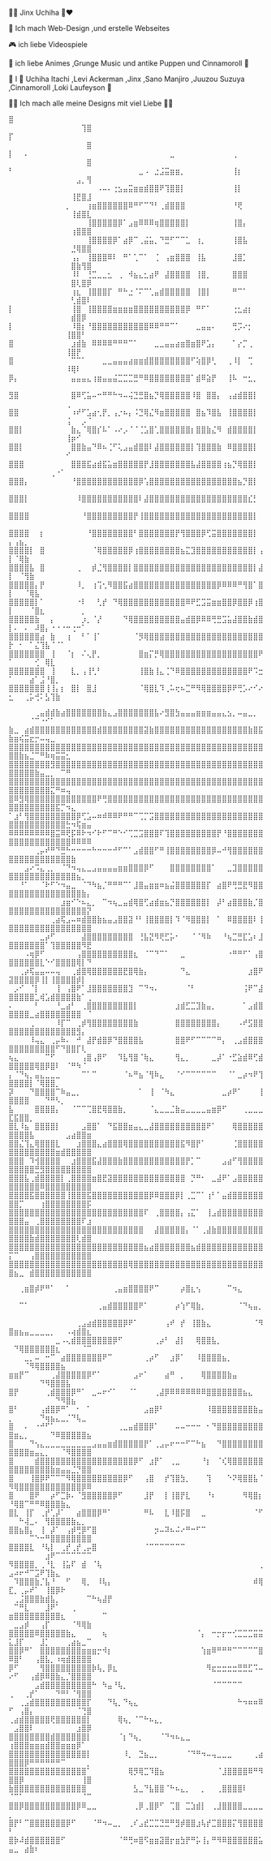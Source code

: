 💙💜 Jinx Uchiha 🖤❤

🎈 Ich mach Web-Design ,und erstelle Webseites

🎮 ich liebe Videospiele

🎀 ich liebe Animes ,Grunge Music und antike Puppen und Cinnamoroll 💙

🦖 I 💖 Uchiha Itachi ,Levi Ackerman ,Jinx ,Sano Manjiro ,Juuzou Suzuya ,Cinnamoroll ,Loki Laufeyson 💚
 
💖🧸 Ich mach alle meine Designs mit viel Liebe 🧸💖


⣿⠀⠀⠀⠀⠀⠀⠀⠀⠀⠀⠀⠀⠀⠀⠀⠀⠀⠀⠀⠀⠀⠀⠀⠀⠀⠀⠀⠀⠀⠀⠀⠀⠀⠀⠀⠀⠀⠀⠀⠀⠀⠀⠀⠀⠀⠀⠀⠀⠀⠀⠀⠀⠀⠀⠀⠀⠀⠀⠀⠀⠀⠀⢹⣿
⡏⠀⠀⠀⠀⠀⠀⠀⠀⠀⠀⠀⠀⠀⠀⠀⠀⠀⠀⠀⠀⠀⠀⠀⠀⠀⠀⠀⠀⠀⠀⠀⠀⠀⠀⠀⠀⠀⠀⠀⠀⠀⠀⠀⠀⠀⠀⠀⠀⠀⠀⠀⠀⠀⠀⠀⠀⠀⠀⠀⠀⠀⠀⠀⣿
⡇⠀⠀⠄⠀⠀⠀⠀⠀⠀⠀⠀⠀⠀⠀⠀⠀⠀⠀⠀⠀⠀⠀⠀⠀⠀⠀⠀⠀⠀⠀⣀⠀⠀⠀⠀⠀⠀⠀⠀⠀⠀⠀⢀⠀⠀⠀⠀⠀⠀⠀⠀⠀⠀⠀⠀⠀⠀⠀⠀⠀⠀⠀⠀⣿
⠃⠀⠀⠀⠀⠀⠀⠀⠀⠀⠀⠀⠀⠀⠀⠀⠀⠀⠀⠀⠀⠀⠀⠀⠀⣀⠠⠀⣐⣨⣭⣶⣶⡀⠀⠀⠀⠀⠀⠀⠀⠀⠀⢸⡆⠀⠀⠀⠀⠀⠀⠀⠀⠀⠀⠀⠀⠀⠀⠀⠀⠀⣠⡀⢻
⠀⠀⠀⠀⠀⠀⠀⠀⠀⠀⠀⠀⠀⠀⠀⠀⠀⠠⠤⠄⢐⣢⣤⣭⣶⣶⣾⣿⣿⠟⢹⣿⣿⡇⠀⠀⠀⠀⠀⠀⠀⠀⠀⢸⡇⠀⠀⠀⠀⠀⠀⠀⠀⠀⠀⠀⠀⠀⠀⠀⠀⢸⣟⣿⣸
⠀⠀⠀⠀⠀⠀⠀⠀⠀⠀⠀⡀⠀⠀⠀⢰⣶⣿⣿⣿⣿⣿⣿⠿⠛⠋⠉⠙⠃⢀⣾⣿⣿⣿⠀⠀⠀⠀⠀⠀⠀⠀⠀⠘⢟⠀⠀⠀⠀⠀⠀⠀⠀⠀⠀⠀⠀⠀⠀⠀⠀⢸⣾⣿⣇
⠀⠀⠀⠀⠀⠀⠀⠀⠀⠀⠀⠀⠀⠀⠀⢸⣿⣿⣿⣿⣿⡿⠁⣠⣶⠿⠿⠿⢶⣿⣿⣿⣿⣿⡇⠀⠀⠀⠀⠀⠀⠀⠀⢸⣿⡄⠀⠀⠀⠀⠀⠀⠀⠀⠀⠀⠀⠀⠀⠀⠀⢰⣿⣿⣿
⠀⠀⠀⠀⠀⠀⠀⠀⠀⠀⠀⠀⠀⠀⠀⢸⣿⣿⣿⣿⡿⠁⣴⡿⠉⢀⣬⣥⡀⠙⣛⠋⠉⠉⣁⠀⢰⡀⠀⠀⠀⠀⠀⢸⣿⣧⠀⠀⠀⠀⠀⠀⠀⠀⠀⠀⠀⠀⠀⠀⠀⣘⢿⣿⣿
⠀⠀⠀⠀⠀⠀⠀⠀⠀⠀⠀⠀⢠⡄⠀⢸⣿⣿⣿⠿⠇⠀⠛⠁⢁⠉⠁⠀⢈⠀⢠⣶⣿⣿⣿⠀⢸⣧⠀⠀⠀⠀⠀⣸⣿⡁⠀⠀⠀⠀⠀⠀⠀⠀⠀⠀⠀⠀⠀⠀⠀⣿⣷⢻⣿
⠀⠀⠀⠀⠀⠀⠀⠀⠀⠀⠀⠀⠸⠇⠀⢘⣉⣀⣀⣂⠀⢀⠀⠺⣦⣄⣂⣴⠟⠀⣼⣿⣿⣿⣿⠀⢸⣿⡀⠀⠀⠀⠀⣿⣿⣿⠀⠀⠀⠀⠀⠀⠀⠀⠀⠀⠀⠀⠀⠀⠀⣿⢇⣿⡿
⠀⠀⠀⠀⠀⠀⠀⠀⠀⠀⠀⠀⢰⣆⠀⢸⣿⣿⣿⡏⠀⠛⠓⣐⠈⠍⠉⢁⣤⣾⣿⣿⣿⣿⣿⠀⢸⣿⡇⠀⠀⠀⠀⠛⠉⠁⠀⠀⠀⠀⠀⠀⠀⠀⠀⠀⠀⠀⠀⠀⠀⢃⣾⣿⠇
⡇⠀⠀⠀⠀⠀⠀⠀⠀⠀⠀⠀⢸⣿⠀⢸⣿⣿⣿⣿⣶⣶⣶⣶⣿⣿⣿⣿⣿⣿⣿⣿⣿⣿⡿⠀⠛⠋⠁⠀⠀⠀⠀⢐⣂⣴⡆⠀⠀⠀⠀⠀⠀⠀⠀⠀⠀⠀⠀⠀⠀⣾⣿⡿⠀
⡇⠀⠀⠀⠀⠀⠀⠀⠀⠀⠀⠀⠸⣿⡆⠘⣿⣿⣿⣿⣿⣿⣿⣿⣿⣿⣿⠿⠿⠛⠛⠉⠁⠀⠀⠀⣀⣤⣤⠄⠀⠀⠀⢛⡩⠔⡂⠀⠀⠀⠀⠀⠀⠀⠀⠀⠀⠀⠀⠀⢸⣿⣿⠃⠀
⣿⠀⠀⠀⠀⠀⠀⠀⠀⠀⠀⠀⣰⣾⣷⠀⠿⠿⠿⠿⠛⠛⠛⠉⠁⠀⠀⠀⣀⣀⣤⣤⣴⣶⣿⣶⣿⠟⣡⡄⠀⠀⠀⠁⡔⡉⢀⠀⠀⠀⠀⠀⠀⠀⠀⠀⠀⠀⠀⠀⢸⣿⡟⠀⠀
⣿⠀⠀⠀⠀⠀⠀⠀⠀⠀⠀⠀⠉⠉⠁⠀⠀⠀⣀⣀⣤⣤⣤⣴⣶⣶⣾⣿⣿⣿⣿⣿⣿⣿⣿⠋⢵⣿⡿⢃⠀⠀⢀⠸⡇⠀⢉⠀⠀⠀⠀⠀⠀⠀⠀⠀⠀⠀⠀⠀⠸⢿⠇⠀⠀
⡿⡄⠀⠀⠀⠀⠀⠀⠀⠀⠀⠀⣤⣤⣤⣄⢰⣶⣤⣤⣬⣉⣉⣉⣛⠛⠿⣿⣿⣿⣿⣿⣿⣿⣿⠁⣾⠿⣵⡟⠀⠀⢸⠧⠀⠒⣂⡀⠀⠀⠀⠀⠀⠀⠀⠀⠀⠀⠀⠀⠀⠀⠀⠀⠀
⣻⣿⠀⠀⠀⠀⠀⠀⠀⠀⠀⠀⣿⠿⢋⣥⠤⠒⠛⠛⠓⠲⠤⢬⣙⣛⣿⣦⡙⢿⣿⣿⣿⣿⣿⠸⣿⠀⣿⣿⡄⠀⢠⣴⣾⣿⣿⡇⠀⠀⠀⠀⠀⠀⠀⠀⠀⠀⠀⠀⢀⠀⠀⠀⠀
⣿⣿⠀⠀⠀⠀⠀⠀⠀⠀⠀⠀⠰⠞⠋⣡⣴⢂⡟⡀⢠⡐⠦⡄⠨⣙⢿⣌⠻⣶⣿⣿⣿⣿⣿⠀⣿⣦⠹⣿⣧⠀⢸⣿⣿⣿⣿⡇⠀⠀⠀⠀⠀⠀⠀⠀⠀⠀⠀⠀⢨⠀⠀⡠⠈
⣿⣿⡇⠀⠀⠀⠀⠀⠀⠀⠀⠀⣷⣄⠈⢿⣿⡎⠧⠁⠠⠔⡠⠈⠈⢈⣡⣿⢁⣿⣿⣿⣿⣿⣿⡆⣿⣿⣷⣌⠻⠀⣾⣿⣿⣿⣿⡇⠀⠀⠀⠀⠀⠀⠀⠀⠀⠀⠀⠀⢸⡶⠊⠀⠀
⣿⣿⡇⠀⠀⠀⠀⠀⠀⠀⠀⠀⣿⣿⣷⣤⠙⠿⠦⢈⠋⢅⣠⣤⣾⣿⣿⠇⣼⣿⣿⣿⣿⣿⣿⡇⢹⣿⣿⣿⣷⠀⠿⣿⣿⣿⣿⡇⠀⠀⠀⠀⠀⠀⠀⠀⠀⠀⠀⠀⠊⠀⠀⠀⠀
⣿⣿⣿⠀⠀⠀⠀⠀⠀⠀⠀⠀⣿⣿⣿⣯⣴⣾⣯⣥⣶⣿⣿⣿⣿⣿⡟⣸⣿⣿⣿⣿⣿⣿⣿⣧⣼⣿⣿⣿⣿⢰⣦⡙⢿⣿⣿⡇⠀⠀⠀⠀⠀⠀⠀⠀⠀⢀⠐⠁⠀⠀⠀⠀⠀
⣿⣿⣿⡄⠀⠀⠀⠀⠀⠀⠀⠀⠘⣿⣿⣿⣿⣿⣿⣿⣿⣿⣿⣿⣿⡿⢡⣿⣿⣿⣿⣿⣿⣿⣿⣿⣿⣿⣿⣿⣿⣿⣿⣿⣦⡙⣿⡇⠀⠀⠀⠀⠀⠀⠀⠀⠀⠀⠀⠀⠀⠀⠀⠀⠀
⣿⣿⣿⡇⠀⠀⠀⠀⠀⠀⠀⠀⠀⠸⣿⣿⣿⣿⣿⣿⣿⣿⣿⣿⣿⠇⣼⣿⣿⣿⣿⣿⣿⣿⣿⣿⣿⣿⣿⣿⣿⣿⣿⣿⣿⣿⣎⡃⠀⠀⠀⠀⠀⠀⠀⠀⠀⠀⠀⠀⠀⠀⠀⠀⠀
⣿⣿⣿⣿⠀⠀⠀⠀⠀⠀⠀⠀⠀⠀⠘⣿⣿⣿⣿⣿⣿⣿⣿⣿⡟⢸⣿⣿⣿⣿⣿⣿⣿⣿⣿⣿⣿⣿⣿⣿⣿⣿⣿⣿⣿⣿⣿⡇⠀⠀⠀⠀⠀⠀⠀⠀⠀⠀⠀⠀⠀⠀⠀⠀⠀
⣿⣿⣿⣿⠀⠀⡆⠀⠀⠀⠀⠀⠀⠀⠀⠘⣿⣿⣿⣿⣿⣿⣿⣿⠃⣿⣿⣿⣿⣿⣿⣿⡟⢻⣿⣿⣿⡿⢋⣭⣿⣿⣿⣿⣿⣿⣿⡇⠀⡄⢠⣦⡀⠀⠀⠀⠀⠀⠀⠀⠀⠀⠀⠀⠀
⣿⣿⣿⣿⡇⠀⣿⠀⠀⠀⠀⠀⠀⠀⠀⠀⠈⢿⣿⣿⣿⣿⣿⡿⢰⣿⣿⣿⣿⣿⣿⣿⣿⣦⣍⣹⣿⣿⣿⣿⣿⣿⣿⣿⣿⣿⣿⡇⢠⡇⠈⢿⣷⠀⠀⠀⠀⠀⠀⠀⠀⠀⠀⠀⠀
⣿⣿⣿⣿⣧⠀⣿⠀⠀⠀⠀⠀⠀⢀⠀⠀⡾⣈⢻⣿⣿⣿⣿⡇⣿⣿⣿⣿⣿⣿⣿⣿⣿⣿⣿⣿⣿⣿⣿⣿⣿⣿⣿⣿⣿⣿⣿⡇⣼⡇⠀⠈⢻⣷⠀⠀⠀⠀⠀⠀⠀⠀⠀⠀⠀
⣿⣿⣿⣿⣿⡄⡟⠀⠀⠀⠀⠀⠀⠸⡀⠀⢰⢩⢂⠻⣿⣿⣯⣴⣿⣿⣿⣿⣿⣿⣿⣿⣿⣿⣿⣿⣿⣿⣿⣿⡿⠿⠿⠿⠛⢻⣿⠁⣿⡇⠀⠀⠈⢿⣧⠀⠀⠀⠀⠀⠀⠀⠀⠀⠀
⣿⣿⣿⣿⣿⡇⠁⠀⠀⠀⠀⠀⠀⠐⠇⠀⠀⢃⡞⠀⠙⢿⣿⣿⣿⣿⣿⣿⣿⣿⣿⣿⣿⣿⠿⠟⣋⣩⣭⣶⣶⣿⣿⡿⣿⣿⡿⢰⣿⡇⠀⠀⠀⠈⣿⣆⠀⠀⠀⠀⠀⠀⠀⡀⠀
⣿⣿⣿⣿⣿⣷⠀⠀⡄⠀⠀⠀⠀⠀⡰⡀⠈⡜⠀⠀⠀⠀⠙⢿⣿⣿⣿⣿⣿⣿⣿⣿⣿⣤⣾⣿⡿⠿⠿⢛⣛⣩⣥⣼⣿⣿⣷⣾⣿⡇⠄⠀⠄⠀⠼⣿⡄⠐⠐⠐⠒⢐⠒⠁⠀
⣿⣿⣿⣿⣿⣿⣴⠀⣷⠀⠀⢰⠀⠀⠃⠁⢸⠁⠀⠀⠀⠀⠀⠀⠈⡻⢿⣿⣿⣿⣿⣿⣿⣿⣿⣿⣿⣿⣿⣿⣿⣿⣿⣿⣿⣿⣿⣿⣿⡗⠀⠂⠀⠁⣌⢹⣧⠈⠈⠁⠀⠀⠀⠀⠀
⣿⣿⣿⣿⣿⣿⣿⠀⢸⠀⠀⠈⡆⠀⠌⢄⡟⡀⠀⠀⠀⠀⠀⠀⠀⣿⣶⡍⡛⢿⣿⣿⣿⣿⣿⣿⣿⣿⣿⣿⣿⣿⣿⣿⣿⣿⣿⣿⠟⠁⠀⠀⠀⠀⢊⠀⢿⣇⠀⠀⠀⠀⠀⠀⠀
⣿⣿⣿⣿⣿⣿⣿⠀⢸⠀⠀⠀⣇⡀⢠⢸⢃⠃⠀⠀⠀⠀⠀⠀⠀⢸⣿⣷⢸⣄⢈⠙⠿⣿⣿⣿⣿⣿⣿⣿⣿⣿⣿⣿⣿⣿⠟⠩⣒⠁⠀⠀⠀⣴⠁⣨⠘⣿⡀⠀⠀⠀⠀⠀⠀
⣿⣿⣿⣿⣿⣿⣿⢸⢸⡄⡆⠀⣿⡇⠀⣿⣸⠀⠀⠀⠀⠀⠀⠀⠀⠈⢿⣿⣇⠹⢀⠥⢖⠦⣉⠛⠻⢿⣿⣿⣿⣿⡿⠟⢛⡡⠔⠊⠔⣂⠀⠀⢀⡥⢚⠅⣣⢹⣷⠀⠀⠀⠀⠀⠀

⠀⠀⠀⠀⠀⢀⣤⣾⣾⣷⣴⣿⣿⣿⣿⣿⣿⣿⣷⣄⣠⣿⣿⣿⣿⣿⣿⣿⣧⠔⣻⣿⣳⣤⣤⣤⣶⣶⣶⣤⣤⣄⣢⡀⠤⣤⣀⡀⠀⠀⠀⠀⠀⠈⠉⠐⠊⠁⠀⠀⠀⠀⠀⠀⠀
⣷⣀⠀⣴⣾⣿⣿⣿⣿⣿⣿⣿⣿⣿⣿⣿⣿⣾⣿⣿⣿⣿⣿⣿⣿⣿⣽⣷⣿⣿⣿⣿⣿⣿⣿⣿⣿⣿⣿⣿⣿⣿⣿⣿⣿⣿⣷⣿⣯⣷⣶⢮⣭⣖⡒⠤⢤⣀⠀⠀⠀⠀⠀⠀⠀
⣿⣿⣿⣿⣿⣿⣿⣿⣿⣿⣿⣿⣿⣿⣿⣿⣿⣿⣿⣿⣿⣿⣿⣿⣿⣿⣿⣿⣿⣿⣿⣿⣿⣿⣿⣿⣿⣿⣿⣿⣿⣿⣿⣿⣿⣿⣿⣿⣿⣿⣿⣷⣦⣈⠉⠛⠷⢶⣭⣭⣂⠀⠀⠀⠀
⣿⣿⣿⣿⣿⣿⣿⣿⣻⣿⣿⣿⣿⣿⣿⣿⣿⣿⣿⣿⣿⣿⣿⣿⣿⣿⣿⣿⣿⣿⣿⣿⣿⣿⣿⣿⣿⣿⣿⣿⣿⣿⣿⣿⣿⣿⣿⣿⣿⣿⣿⣿⣿⣿⣷⣤⣀⡀⠀⠉⠛⠀⠀⠀⠀
⣿⣿⣿⣿⣿⣿⣿⣿⣿⣿⣿⣿⣿⣿⣿⣿⣿⣿⣿⣿⣿⣿⣿⣿⣿⣿⣿⣿⣿⣿⣿⣿⣿⣿⣿⣿⣿⣿⣿⣿⣿⣿⣿⣿⣿⣿⣿⣿⣿⣿⣿⣿⣿⣿⣿⣿⣿⣍⠛⠶⢤⠀⠀⠀⠀
⣿⠿⣻⢿⣿⣿⣿⣿⣿⣿⣿⣿⣿⣿⣿⣿⣿⠟⢛⣿⣿⣿⣿⣿⣿⣿⣿⣿⣿⣿⣿⣿⣿⣿⣿⣿⣿⣿⣿⣿⣿⣿⣿⣿⣿⣿⣿⣿⣿⣿⣿⣿⣿⣿⣿⣿⣿⣿⣯⡉⠲⣄⠀⠀⠀
⠁⣰⠃⢻⣿⣿⣿⣿⣿⣿⣿⣿⣿⡿⢋⣡⠤⠶⠾⠿⠿⠟⠛⠛⠉⢉⡉⣩⣿⣿⣿⣿⣿⣿⣿⣿⣿⣿⣿⣿⣿⣿⣿⣿⣿⣿⣿⣿⣿⣿⣿⣿⣿⣿⣿⣿⣿⣿⣿⣿⣓⠲⢯⣶⣤
⠿⠿⠿⠿⠿⠿⠿⠿⣿⣭⠿⢟⡯⠿⠗⠲⠊⠗⠋⠉⠛⠑⠊⢉⣉⣩⣿⣿⣿⠏⢹⣿⣿⣿⣿⣿⣿⣿⣿⣿⡟⠘⣿⣿⣿⣿⣿⣿⣿⣿⣿⣿⣿⣿⣿⣿⣿⣿⣿⣿⣿⠿⠿⠿⠿
⠀⠀⠀⠀⠀⢀⡤⠞⠛⠙⣛⠓⠒⠒⠒⠒⠓⠒⠒⠒⠚⠋⠉⠁⣠⣾⣿⣿⠋⠛⢸⣿⣿⣿⣿⣿⣿⣿⣿⡿⠤⠚⢻⣿⣿⣿⣿⣿⣿⣿⣿⣿⣿⣿⣿⣿⣿⣿⣿⣿⣿⣷⠀⠀⠀
⠀⠀⠀⣠⠔⠩⣄⢀⡀⠀⠈⠙⠲⢤⣄⣀⣠⣤⣤⣤⣤⣶⣶⣿⣿⣿⡿⠋⠀⠀⠀⣿⣿⣿⣿⣿⣿⣿⣿⠁⠀⠀⣀⣹⣿⣿⣿⣿⣿⣿⣿⣿⣿⣿⣿⣿⣿⣿⣿⣿⣿⣿⣦⡀⠀
⠀⠀⠘⠁⠀⠀⠈⠗⠋⠑⠲⣤⣀⠀⠈⠙⠳⣦⡈⠛⠛⠛⠉⠁⣸⣿⣤⣶⣶⠶⣦⣬⣿⣿⣿⣿⣿⣿⡏⠀⣴⣿⠟⢛⣛⣟⠻⣿⣿⣿⣿⣿⣿⣿⣿⣿⣿⣿⣿⣿⣿⣿⣿⣷⡄
⠀⠀⠀⠀⠀⠀⠀⠀⠀⠀⣰⣶⠊⠑⠦⣄⡀⠀⠉⠲⢦⣀⣤⣾⢿⣿⢋⣴⣾⣶⣦⡙⣿⣿⣿⣿⣿⣿⡇⠀⡼⠃⣴⣿⣿⣿⣷⡈⣿⣿⣿⣿⣿⣿⣿⣿⣿⣿⣿⣿⣿⣿⣿⣿⡝
⠀⠀⠀⠀⠀⠀⠀⠀⢀⣴⢯⣠⠤⠶⣾⣿⣿⣷⣦⣤⣠⣿⣿⣽⠘⠃⢸⣿⣿⣿⣿⡇⠹⠈⠻⣿⣿⣿⡇⠀⠁⠀⠿⣿⣿⣿⣿⠇⢸⣿⣿⣿⣿⣿⣿⣿⣿⣿⣿⣿⣿⣿⣿⣿⣿
⠀⠀⠀⠀⠀⠀⣀⡴⠋⠀⠀⠀⠀⠀⣼⣿⣿⣿⣿⣿⣿⣿⣿⣿⠀⢘⣧⣝⠻⢟⣋⡥⠂⠀⠀⠈⠈⠻⠷⠀⠀⠘⢦⣉⣛⣏⣡⠆⣸⣿⣿⣿⣿⣿⣿⣿⠁⢹⣿⣿⣿⣿⣿⠻⣟
⠀⠀⠀⠠⢶⡿⠋⠀⠀⠀⠀⠀⠀⢠⣿⣿⣿⣿⣿⣿⣿⣿⣿⣿⣆⠀⠈⠉⠙⠉⠁⠀⠀⣀⠀⠀⠀⠀⠀⠀⠀⠀⠐⠛⠛⠋⠁⢠⣿⣿⣿⣿⣿⣿⣿⣇⠑⠊⣿⣿⣿⣿⢿⡇⠙
⠀⠀⢀⡴⢯⣤⣤⠤⠤⢤⠀⠀⢀⣾⣿⢿⣿⣿⣿⣿⣿⣿⣟⣿⢿⣷⡄⠀⠀⠀⠀⠀⠀⠙⣄⠀⠀⠀⠀⠀⠀⠀⠀⠀⠀⠀⣰⣿⠟⣽⣿⣿⣿⣿⡿⢸⡇⢸⣿⣿⣿⣿⡾⡇⠀
⠀⡠⠊⠀⠈⡇⠀⠀⠀⢸⠀⢠⣿⠟⠁⣸⣿⣿⣿⣿⣿⣿⣿⣹⠀⠉⠙⠲⠄⠀⠀⠀⠀⠀⠈⠃⠀⠀⠀⠀⠀⠀⠀⠀⠀⢨⠟⠉⣼⣿⣿⣿⣿⣿⣁⢾⣡⣾⣿⣿⣿⣿⣷⠁⢀
⠄⠀⠀⠀⠀⠃⠀⠀⠀⠘⣀⣴⠃⠀⢀⣿⣿⣿⣿⣿⣿⣿⣿⣿⡇⠀⠀⠀⠀⠀⠀⠀⣰⣾⣋⣉⣹⣷⣤⡀⠀⠀⠀⠀⠀⠁⣠⣾⣿⣿⣿⣿⣿⣀⣴⣿⣿⣿⣿⣿⣿⣿⣿⠀⠈
⠀⠀⠀⠀⢀⠀⠀⠀⠀⠸⡏⠉⠀⢀⡾⢻⣿⣿⣿⣿⣿⣿⣿⣿⣷⠀⠀⠀⠀⠀⠀⠀⣿⣿⣿⣿⣿⣿⣿⣿⡄⠀⠀⠀⠠⠞⣫⣿⣿⣿⣿⣿⣿⣿⣿⣿⣿⣿⣿⣿⣿⣿⣻⡄⠀
⠀⠀⠀⠀⠸⢤⣄⠀⢀⡤⠷⠄⠀⠚⠀⣼⡟⣾⣿⡿⠙⣿⣿⣿⣿⣧⠀⠀⠀⠀⠀⠀⣿⣿⠟⠋⠉⠉⠉⠉⠛⡄⠀⢀⣠⣾⣿⣿⣿⣿⣿⣿⣿⣿⣿⣿⣿⣿⠋⠙⣿⣿⡏⢇⠀
⢦⣄⠀⠀⠀⠀⠀⠉⠋⠀⠀⠀⠀⠀⢠⣿⢠⡿⠋⠀⠀⠹⣧⢻⣿⠈⢷⣄⠀⠀⠀⠀⢻⣄⡀⠀⠀⠀⠀⣀⡼⠁⠐⣋⣵⣾⠿⢋⣾⣿⣿⣿⣿⣿⢿⣿⡿⣿⠇⠀⠈⠛⠳⠈⠀
⡄⠈⠙⢦⡀⣤⣄⣀⣀⣀⠀⠀⠀⠀⠉⠁⠉⠀⠀⠀⠀⠀⠈⠦⠛⣦⠈⢻⠷⣄⠀⠀⠈⠊⠉⠉⠉⠉⠉⠉⠀⠀⠈⠁⣀⡴⠲⠟⢹⣿⣿⣿⣿⡇⠈⢿⣿⣿⡀⠀⠀⠀⠀⠀⠀
⡽⠀⠀⠀⠙⣿⣿⣿⣿⠉⠷⣤⣀⡀⠀⠀⠀⠀⠀⠀⠀⠀⠀⠀⠀⠁⠀⢸⠀⠈⠳⣄⠀⠀⠀⠀⠀⠀⠀⠀⠀⣀⡴⠟⠁⠀⠀⠀⢸⣿⣿⣿⣿⠀⠀⠀⠙⠛⠣⡀⠀⠀⠀⠀⠀
⣧⠀⠀⠀⠀⣿⣿⣿⣿⡄⠀⠀⠈⠉⠉⢉⣿⣟⢿⣿⣿⣷⡀⠀⠀⠀⠀⠈⣄⣀⣀⣈⣷⣤⣀⣀⣀⣀⣤⣶⡿⠋⠀⠀⠀⢀⣀⣀⣀⣏⣯⣿⣿⡀⠀⠀⠀⠀⠀⠀⠀⠀⠀⠀⠀
⣿⣇⠸⣦⠀⣿⣿⣿⣿⡇⠀⠀⠀⠀⣠⣿⣿⠁⠀⠙⣯⣿⣿⣶⣤⣄⣀⣼⣿⣿⣿⣿⣿⣿⣿⣿⣿⣿⠟⠁⠀⠀⠀⢿⣿⣿⣿⣿⣿⣿⣿⣿⣿⣧⠀⠀⠀⠀⠀⠀⣠⣴⣿⣿⣶
⣿⣿⣌⢹⣄⢿⣿⣿⣿⣇⠀⠀⠀⣰⣿⣿⣿⣄⣴⣿⣿⣿⢿⣿⣿⣿⣿⣿⣿⣿⣿⣿⣿⣯⠻⣿⡟⠁⠀⠀⠀⠀⠀⢈⣿⣿⣿⣿⣿⣿⣿⣿⣿⣿⣿⣿⣿⣿⣶⣾⣿⣿⣿⣿⣿
⣿⣿⣿⠀⠹⢺⣿⣿⣿⣿⠀⠀⣰⣿⣿⣿⣯⣼⣿⣿⣿⣷⣿⣿⣿⣿⣿⣿⣿⣿⣿⣿⣿⣿⡟⡁⠉⠀⠀⠀⠀⣠⣴⠋⢻⣿⣿⣿⣿⣿⣿⣿⣿⣿⣛⣻⣿⣿⣿⣿⣿⣿⣿⣿⣿
⣿⣿⣿⣧⢀⣾⣿⣿⣿⣿⡇⢀⣿⣿⣿⣿⣶⣿⣟⣽⣿⣿⣿⣿⣿⣿⣿⣿⣿⣿⣿⣿⣿⣿⠀⡙⠛⠂⠀⣀⣼⠟⠁⣠⣿⣿⣿⣿⣿⣿⣿⣿⣿⣿⣿⠿⣿⣿⣿⣿⣿⣿⣿⣿⣿
⣿⣿⣿⣿⣯⣿⣿⣿⣿⣿⣿⢸⣿⣿⣿⣯⣿⣿⣿⣿⣿⣿⣿⣿⣿⣿⣿⡿⠿⣿⣿⣿⡿⡇⢀⣉⠉⠁⢰⠃⠁⣤⣾⣿⣿⣿⣿⣿⣿⣿⣿⡉⠀⠀⠀⢰⣿⣿⣿⣿⣿⣿⣿⣿⡯
⣿⣿⣿⣿⣿⣿⣿⣿⣿⣿⣿⣿⣿⣿⣿⣿⣿⣿⣿⣿⣿⣿⣿⣿⣿⣿⠏⠀⢀⣿⣿⣿⣿⡄⢠⣍⠁⠀⢸⣠⣾⣿⣿⣿⣿⣿⣿⣿⣿⣿⣿⣿⣤⠀⢀⣿⣿⣿⣿⣿⣿⣿⣿⠏⣰
⣿⣿⣿⣿⣿⣿⣿⣿⣿⣿⣿⣿⣿⣿⣿⣿⣿⣿⣿⣿⣿⣿⣿⣿⣿⣿⠀⠀⣼⣿⣿⣿⣿⣿⡄⠈⠁⢀⣼⣷⣿⣿⣿⣿⣿⣿⣿⣿⣿⣿⣿⣿⣿⣷⣾⣿⣿⣿⣿⣿⣿⣿⢇⣾⣿
⣿⣿⣿⣿⣿⣿⣿⣿⣿⣿⣿⣿⣿⣿⣿⣿⣿⣿⣿⣿⣿⣿⣿⣿⣿⣿⣦⣴⣿⣿⣿⣿⣿⣿⣿⣦⣾⣿⣿⣿⣿⣿⣿⣿⣿⣿⣿⣿⣿⡍⠉⠀⠀⢠⣿⣿⣿⣿⣿⣿⣿⣿⣿⣿⣿
⣿⣿⣿⣿⣿⣿⣿⣿⣿⣿⣿⣿⣿⣿⣿⣿⣿⣿⣿⣿⣿⣿⣿⢿⣿⣿⣿⣿⣿⣿⣿⣿⣿⣿⣿⣿⣿⣿⣿⣿⣿⣿⣿⣿⣿⣿⣿⣿⣿⣿⣦⣀⠀⣾⣿⣿⣿⣿⣿⣿⣿⣿⣿⣿⣿


⠀⠀⢀⣶⣿⡾⠟⠛⠁⠀⠀⠁⠀⠀⠀⠀⠀⠀⠀⠀⢀⣤⣶⣿⣿⣿⣿⠟⠉⠀⠀⠀⠀⡴⣿⣆⢢⠀⠀⠀⠀⠀⠉⠲⣄⠀⠀⠀⠀⠀⠀⠀⠀⠀⠀⠀⠀⠀⠀⠀⠀⠀⠀⠀⠀
⠀⠀⠉⠁⠀⠀⠀⠀⠀⠀⠀⠀⠀⠀⠀⠀⠀⢀⣤⣾⣿⣿⣿⣿⣿⠟⠁⠀⠀⠀⠀⠀⡴⢱⠋⢿⣷⡀⠀⠀⠀⠀⠀⠀⠈⠙⢦⣤⡀⠀⠀⠀⠀⠀⠀⠀⠀⠀⠀⠀⠀⠀⠀⠀⠀
⠀⠀⠀⠀⠀⠀⠀⠀⠀⠀⠀⠀⠀⢀⣠⣴⣾⣿⣿⣿⣿⣿⡿⠟⠁⠀⠀⠀⠀⠀⢠⠞⠀⡞⠀⢸⣿⣷⣄⠀⠀⠀⠀⠀⠀⠀⠀⠈⠻⣿⣶⣦⣤⣀⣀⣀⣀⡀⠀⠀⠠⢴⣾⣿⣆
⠀⠀⠀⠀⠀⠀⠀⠀⠀⣀⠠⢄⣾⣿⣿⣿⣿⣿⣿⣿⡿⠋⠀⠀⠀⠀⠀⠀⢀⡴⠃⠀⣼⡇⠀⠀⢿⣿⣿⣧⡀⠀⠀⠀⠀⠀⠀⠀⠀⠀⠙⢿⣿⣿⣿⣿⣿⣿⣆⠀⠀⠀⠀⠈⠉
⠀⠀⠀⣀⡀⠤⠀⠒⠉⠀⣴⣿⣿⣿⣿⣿⣿⣿⠟⠉⠀⠀⠀⠀⠀⠀⢀⡴⠋⠀⠀⣰⡿⠁⠀⠀⠸⣿⣿⣿⣿⣦⡀⠀⠀⠀⠀⠀⠀⠀⠀⠀⠈⠻⢿⣿⣿⣿⣿⣦⠀⠀⠀⠀⠀
⣶⣶⡟⠉⠀⠀⠀⠀⢀⣼⣿⣿⣿⣿⣿⡿⠋⠁⠀⠀⠀⠀⠀⠀⣠⠖⠁⠀⠀⠀⣴⠛⠀⡀⠀⠀⠀⢿⣿⣿⣿⣿⣷⣤⠀⠀⠀⠀⠀⠀⠀⠀⠀⠀⠀⠙⠻⣿⣿⣿⣧⠀⠀⠀⠀
⣿⡟⠀⠀⠀⠀⠀⢀⣾⣿⣿⣿⡿⠛⠁⠀⣀⠤⠖⠊⠁⠀⠀⠈⠁⠀⠀⠀⢀⣼⡿⠿⠿⠿⠿⠿⠿⠿⣿⣿⣿⣿⣿⣿⣿⣦⣄⠀⠀⠀⠀⠀⠀⠀⠀⠀⠀⠀⠙⠻⣿⣦⠀⠀⠀
⣿⠃⠀⠀⠀⠀⢠⣾⣿⡿⠛⠁⠀⠂⠀⠁⠀⠀⠀⠀⠀⠀⠀⠀⠀⠀⣠⣶⡿⠃⠀⠀⠀⠀⠀⠀⠀⠀⠸⣿⣿⣿⣿⣿⣿⣿⣿⣷⣤⡀⠀⠀⠀⠀⠀⠙⢶⣦⣄⣀⡈⠙⢧⣀⠀
⣿⠀⠀⠄⠀⠐⠚⠋⠁⠀⠀⠀⠀⠀⠀⠀⠀⠀⠀⠀⠀⢀⣀⣤⣾⣿⣿⡿⠁⠀⠀⠀⠤⠤⠒⠒⠒⠀⠂⠙⣿⣿⣿⣿⣿⣿⣿⣿⣿⣿⣶⣄⡀⠀⠀⠀⠀⠙⠿⣿⣿⣿⣿⣿⣦
⣿⠀⠀⠀⠙⢢⣄⣀⣀⣀⣀⣀⣀⣀⣀⣀⣠⣤⣤⣶⣾⣿⣿⣿⣿⣿⡟⠁⢀⣠⡤⠖⠒⠒⠋⠉⠓⣦⠀⠀⠙⣿⣿⣿⣿⣿⣿⣿⣿⣿⣿⣿⣿⣶⣤⣄⡀⠀⠀⠈⠻⣿⣿⣿⣿
⣿⠀⠀⠀⠀⣾⣿⣿⣿⣿⣿⣿⣿⣿⣿⣿⣿⣿⣿⣿⣿⣿⣿⣿⡿⠋⠀⣰⡟⠁⠀⢀⣀⠀⠀⠀⠀⠘⡆⠀⠈⢎⢿⣿⣿⣿⣿⣿⣿⣿⣿⣿⣿⣿⣿⣿⣿⣷⣶⣤⣤⣈⡙⣿⣿
⣿⠀⠀⠀⢸⣿⡿⠟⠉⠉⠉⠻⢿⣿⣿⣿⣿⣿⣿⣿⣿⣿⡿⠋⠀⠀⢠⣿⠀⠀⡞⢹⣿⣳⡀⠀⠀⠀⢹⠀⠀⠀⠑⠝⢿⣿⣿⣧⠈⠻⢿⣿⣿⣿⣿⣿⣿⣿⣿⣿⣿⣿⣿⡿⠿
⣿⠀⠀⠀⣿⠟⠀⠀⡴⠋⣉⡷⠄⠈⣻⣿⣿⣿⣿⣿⡿⠋⠀⠀⠀⠀⣸⡟⠀⠀⡇⢸⣿⡟⣇⠀⠀⠀⠘⠆⠀⠀⠀⠀⠀⠻⢿⣿⡆⠘⢿⣿⠉⠛⠛⠿⣿⣿⣿⣷⣄⠀⠀⠀⠀
⣿⣇⠀⢸⡏⠀⢀⡞⢁⡼⠁⠀⠀⣴⣿⣿⣿⡿⠛⠁⠀⠀⠀⠀⠀⠀⠛⠧⠀⠀⣇⠸⣿⡯⣿⠀⠀⣀⠀⠀⠀⠀⠀⠀⠀⠀⠀⠈⠋⠀⠀⠓⢼⣀⠄⠀⢻⣿⣿⣿⣿⣷⣄⡀⠀
⣿⣿⣦⣿⡄⠀⢸⠀⡼⠁⠀⢠⡾⢛⡿⠋⣿⠀⠀⠀⠀⠀⠀⠀⠀⠀⠀⠀⡲⠤⠽⠦⠬⠔⠛⠒⠋⠉⠀⠀⠀⠀⠀⠀⠀⠀⠀⠀⠀⠀⠀⠀⠀⠉⠑⠒⠛⣿⣿⣿⣿⣿⣿⣿⣿
⣿⣿⣿⣿⣇⠀⠘⢧⡇⠀⢀⡞⢀⡞⢀⡤⣿⠀⠀⠀⠀⠀⠀⠀⠀⠀⠈⠉⠉⠉⠉⠉⠉⠉⠀⠀⠀⠀⠀⠀⠀⠀⠀⠀⠀⠀⠀⠀⠀⠀⠀⠀⠀⠀⠀⠀⣰⠟⠉⠉⠉⠉⠉⠉⠉
⠻⣿⣿⣿⣿⡀⢀⠘⣇⠀⢸⣥⠏⠀⣾⠀⠈⢧⠀⠀⠀⠀⠀⠀⠀⠀⠀⠀⠀⠀⠀⠀⠀⠀⠀⠀⠀⠀⠀⠀⠀⠀⠀⠀⠀⠀⠀⠀⢀⣠⠴⠖⠚⠉⣩⠟⢹⣷⣄⠀⠀⠀⠀⠀⠀
⠀⠹⣿⣿⣿⣷⡈⣧⠘⠀⠀⠋⠀⠀⢿⡀⠀⠸⢧⡄⠀⠀⠀⠀⠀⠀⠀⠀⠀⠀⠀⠀⠀⠀⠀⠀⠀⠀⠀⠀⠀⠀⠀⠀⠀⠀⠀⠾⢿⣏⡀⢀⡤⠞⠁⠀⢸⣿⡿⠗⠀⠀⠀⠀⠀
⠀⢀⣨⣿⣿⣿⣷⣾⣧⡀⠀⠀⠀⠀⠀⠉⠓⢦⣼⡟⠀⠀⠀⠀⠀⠀⠀⠀⠀⠀⠀⠀⠀⠀⠀⠀⠀⠀⠀⠀⠀⠀⠀⠀⠀⠀⠀⠀⠀⠀⠉⠛⣇⠀⠀⠀⣸⠟⠁⠀⠀⢀⠀⠀⠀
⣶⣿⣿⣿⣿⣿⣿⣿⣿⣿⣆⠀⠀⠀⠀⠀⠀⠀⠉⠀⠀⠀⠀⠀⠀⠀⠀⠀⠀⠀⠀⠀⠀⠀⠀⠀⠀⠀⠀⠀⠀⠀⠀⠀⠀⠀⠀⠀⠀⠀⣀⣠⡾⠀⠀⢠⡏⠀⠀⠀⠀⠈⠻⢿⣷
⣿⣿⣿⣿⣿⠿⣿⣿⣿⣿⣿⣷⣄⠀⠀⠀⠀⠀⢦⠀⠀⠀⠀⠀⠀⠀⠀⠀⠀⠀⠀⠀⠀⠀⠀⠀⠈⡄⠀⠒⡒⡖⠒⢊⣉⣉⣉⣭⣭⣅⣸⡏⠀⠀⠀⣸⡁⠀⠀⠀⢀⣴⣦⣀⠉
⣿⣿⡿⠛⠁⠀⣿⣿⣿⣿⣿⣿⣿⣿⣶⣶⣶⡒⠺⡆⠀⠀⠀⠀⠀⠀⠀⠀⠀⠀⠀⠀⠀⠀⠀⠀⠀⢱⣶⠿⠛⠛⠛⠉⠉⠉⠉⠉⣿⠿⣿⠃⠀⠀⢠⣿⣧⡀⠰⢶⣾⣿⣿⣿⣿
⡿⠋⠀⠀⠀⠀⢻⣿⣿⣿⣿⣿⣿⣿⣿⣿⡷⢧⡀⡿⣆⠀⠀⠀⠀⠀⠀⠀⠀⠀⠀⠀⠀⠀⠀⠀⠀⠀⠻⣖⣒⣒⣒⣒⣛⣛⣋⠩⠤⠔⠋⠀⠀⢠⣾⡿⠿⣿⣷⣄⡈⣿⣿⣿⣿
⠀⠀⠀⠀⠀⣠⣾⣿⣿⣿⣿⣿⣿⣿⣿⣿⠓⠀⠳⣤⠘⢧⡀⠀⠀⠀⠀⠀⠀⠀⠀⠀⠀⠀⠀⠀⠀⠀⠀⠈⠉⠉⠉⠉⠉⠀⠀⠀⠀⢀⠀⠀⢀⡞⠁⠀⠀⠀⠙⠛⠃⠈⢻⣿⣿
⠀⠀⢀⣠⣾⣿⣿⣿⣿⣿⣿⣿⣿⣿⣿⡏⠀⠀⠀⠙⢧⡀⠙⢦⣄⠀⠀⠀⠀⠀⠀⠀⠀⠀⠀⠀⠀⠀⠀⠀⠀⠀⠀⠀⠓⠲⠶⠶⠿⠋⠀⢠⣿⡄⠀⠀⠀⠀⠀⠀⠀⠀⠈⢙⣿
⢀⣴⣾⣿⣿⣿⣿⣿⢟⣿⣿⣿⣿⣿⣿⡇⠀⠀⠀⠀⠀⢿⢦⡀⠈⠉⠓⠦⣄⡀⠀⠀⠀⠀⠀⠀⠀⠀⠀⠀⠀⠀⠀⠀⠀⠀⠀⠀⠀⠀⣠⣿⣿⠇⠀⠀⠀⠀⠀⠀⠀⠀⣰⣿⡿
⣿⣿⣿⣿⣿⣿⣿⣿⣾⣿⣿⣿⣿⣿⣿⡇⠀⠀⠀⠀⠀⠈⡆⠙⢦⡀⠀⠀⠀⠈⠙⠲⠦⣄⣀⠀⠀⠀⠀⠀⠀⠀⠀⠀⠀⠀⠀⠀⠀⢰⣿⣿⣿⣶⣶⣶⣾⣿⣿⣶⣶⣶⡿⠁⠀
⣿⣿⣿⣿⣿⣿⣿⣿⣿⣿⣿⣿⣿⣿⣿⡇⠀⠀⠀⠀⠀⠀⠸⡀⠀⣙⣦⣀⡀⠀⠀⠀⠀⠀⠈⠙⠛⠲⠤⢤⣀⣀⣀⠀⠀⠀⠀⢀⣴⣿⣿⣿⡿⠛⠛⠛⠛⠛⠛⠉⠀⠀⠀⠀⡀
⣿⣿⣿⣿⣿⣿⣿⣿⣿⣿⣿⣿⣿⣿⣿⠁⠀⠀⠀⠀⠀⠀⠀⢿⡻⢿⣉⠹⣿⣦⠀⠀⠀⠀⠀⠀⠀⠀⠀⠀⠈⣸⣿⣿⣿⣿⠿⠛⠻⣿⣿⡿⠀⠀⠀⠀⠀⠀⠀⠀⠀⠀⠀⢸⣿
⣷⣿⣿⣿⣿⣿⣿⣿⣿⣿⣿⣿⣿⣿⣿⠀⠀⠀⠀⠀⠀⠀⠀⠀⣣⣀⠙⣧⣿⣿⠈⠓⠦⣄⡀⠀⠀⡀⠀⠀⢀⣿⣿⣿⣿⠇⠀⠀⠀⠈⠉⠁⠀⠀⠀⠀⠀⠀⠀⠀⠀⠀⠀⠈⠉
⣿⣿⡿⣿⣿⣿⣿⣿⣿⣿⣿⣿⣿⡿⠿⣀⣀⠀⠀⠀⠀⠀⠀⠀⢀⡿⢀⣿⡿⠋⠀⢉⣿⠀⣉⣱⣾⡇⠀⢀⣸⣿⣿⣿⣿⣀⣀⣀⣀⡀⠀⠀⠀⠀⠀⠀⠀⠀⠀⠀⠀⠀⠀⠀⠀
⣿⡟⠃⠉⣿⣿⣿⣿⣿⣿⣿⡿⠋⠀⠀⠀⠈⠛⠲⠤⣀⡀⠀⢀⠎⣠⣞⣉⣉⣙⣛⠛⣻⡾⣿⣿⣰⢧⡞⣉⣿⣿⣿⡍⢻⣿⣿⣿⣿⠃⠀⠀⠀⠀⠀⠀⠀⠀⠀⠀⠀⠀⠀⠀⠀
⣿⡷⠼⣾⣿⣿⣿⣿⣿⣿⠋⠀⠀⠀⠀⠀⠀⠀⠀⠀⠀⠈⠛⢛⠶⣿⠫⣶⣶⣽⣿⡖⣶⣳⡟⠛⡥⢸⡄⠛⠻⠿⣿⣿⣿⣿⣿⣿⣥⣤⣀⠀⣴⣷⠆⠀⠀⠀⠀⠀⠀⠀⠀⠀⠀
